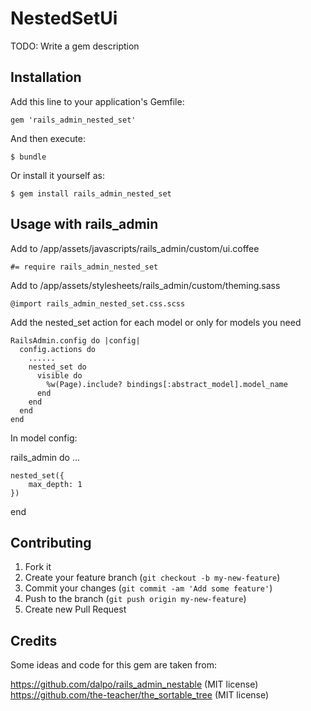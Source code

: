 # NestedSetUi

TODO: Write a gem description

## Installation

Add this line to your application's Gemfile:

    gem 'rails_admin_nested_set'

And then execute:

    $ bundle

Or install it yourself as:

    $ gem install rails_admin_nested_set

## Usage with rails_admin

Add to /app/assets/javascripts/rails_admin/custom/ui.coffee

    #= require rails_admin_nested_set

Add to /app/assets/stylesheets/rails_admin/custom/theming.sass

    @import rails_admin_nested_set.css.scss

Add the nested_set action for each model or only for models you need

    RailsAdmin.config do |config|
      config.actions do
        ......
        nested_set do
          visible do
            %w(Page).include? bindings[:abstract_model].model_name
          end
        end
      end
    end

In model config:

  rails_admin do
    ...

    nested_set({
        max_depth: 1
    })
  end

## Contributing

1. Fork it
2. Create your feature branch (`git checkout -b my-new-feature`)
3. Commit your changes (`git commit -am 'Add some feature'`)
4. Push to the branch (`git push origin my-new-feature`)
5. Create new Pull Request

## Credits

Some ideas and code for this gem are taken from:

https://github.com/dalpo/rails_admin_nestable (MIT license)
https://github.com/the-teacher/the_sortable_tree (MIT license)